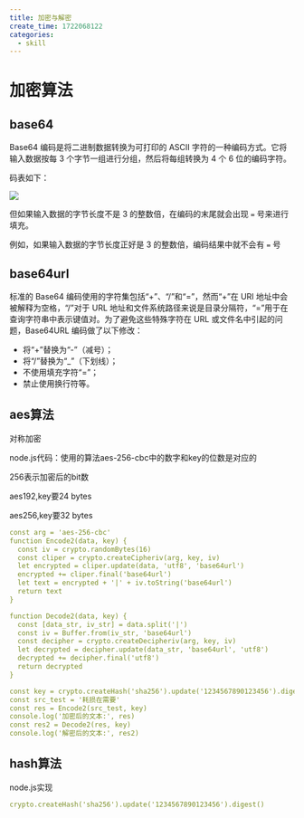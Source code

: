 ```yaml
---
title: 加密与解密
create_time: 1722068122
categories:
  - skill
---
```



# 加密算法

## base64

Base64 编码是将二进制数据转换为可打印的 ASCII 字符的一种编码方式。它将输入数据按每 3 个字节一组进行分组，然后将每组转换为 4 个 6 位的编码字符。

码表如下：

<img src="/assets/AmIFbSEuMojEVex8tUHcxWk0nsd.png" src-width="878" class="markdown-img m-auto" src-height="504" align="center"/>

但如果输入数据的字节长度不是 3 的整数倍，在编码的末尾就会出现 `=` 号来进行填充。

例如，如果输入数据的字节长度正好是 3 的整数倍，编码结果中就不会有 `=` 号

## base64url

标准的 Base64 编码使用的字符集包括“+”、“/”和“=”，然而“+”在 URI 地址中会被解释为空格，“/”对于 URL 地址和文件系统路径来说是目录分隔符，“=”用于在查询字符串中表示键值对。为了避免这些特殊字符在 URL 或文件名中引起的问题，Base64URL 编码做了以下修改：

- 将“+”替换为“-”（减号）；
- 将“/”替换为“_”（下划线）；
- 不使用填充字符“=”；
- 禁止使用换行符等。

## aes算法

对称加密

node.js代码：使用的算法aes-256-cbc中的数字和key的位数是对应的

256表示加密后的bit数

aes192,key要24 bytes

aes256,key要32 bytes

```yaml
const arg = 'aes-256-cbc'
function Encode2(data, key) {
  const iv = crypto.randomBytes(16)
  const cliper = crypto.createCipheriv(arg, key, iv)
  let encrypted = cliper.update(data, 'utf8', 'base64url')
  encrypted += cliper.final('base64url')
  let text = encrypted + '|' + iv.toString('base64url')
  return text
}

function Decode2(data, key) {
  const [data_str, iv_str] = data.split('|')
  const iv = Buffer.from(iv_str, 'base64url')
  const decipher = crypto.createDecipheriv(arg, key, iv)
  let decrypted = decipher.update(data_str, 'base64url', 'utf8')
  decrypted += decipher.final('utf8')
  return decrypted
}

const key = crypto.createHash('sha256').update('1234567890123456').digest()  
const src_test = '耗损在需要'
const res = Encode2(src_test, key)
console.log('加密后的文本:', res)
const res2 = Decode2(res, key)
console.log('解密后的文本:', res2)
```

## hash算法

node.js实现

```yaml
crypto.createHash('sha256').update('1234567890123456').digest()
```

